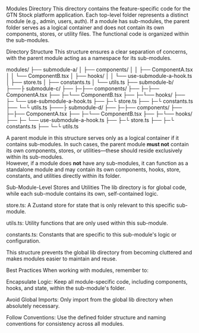 Modules Directory
This directory contains the feature-specific code for the GTN Stock platform application. Each top-level folder represents a distinct module (e.g., admin, users, auth). If a module has sub-modules, the parent folder serves as a logical container and does not contain its own components, stores, or utility files. The functional code is organized within the sub-modules.

Directory Structure
This structure ensures a clear separation of concerns, with the parent module acting as a namespace for its sub-modules.

<!--  -->

modules/
├── submodule-a/
│ ├── components/
│ │ ├── ComponentA.tsx
│ │ └── ComponentB.tsx
│ ├── hooks/
│ │ └── use-submodule-a-hook.ts
│ ├── store.ts
│ ├── constants.ts
│ └── utils.ts
├── submodule-b/
├───├ submodule-c/
├── ├─├── components/
├── ├─├── ComponentA.tsx
├── ├─└── ComponentB.tsx
├── ├─└── hooks/
├── ├─ └── use-submodule-a-hook.ts
├── ├─└ store.ts
├── ├─└ constants.ts
├── └─└ utils.ts
├───├ submodule-d/
├── ├─├── components/
├── ├─├── ComponentA.tsx
├── ├─└── ComponentB.tsx
├── ├─└── hooks/
├── ├─ └── use-submodule-a-hook.ts
├── ├─└ store.ts
├── ├─└ constants.ts
├── └─└ utils.ts

A parent module in this structure serves only as a logical container if it contains sub-modules. In such cases, the parent module **must not** contain its own components, stores, or utilities—these should reside exclusively within its sub-modules.  
 However, if a module does **not** have any sub-modules, it can function as a standalone module and may contain its own components, hooks, store, constants, and utilities directly within its folder.

Sub-Module-Level Stores and Utilities
The lib directory is for global code, while each sub-module contains its own, self-contained logic.

store.ts: A Zustand store for state that is only relevant to this specific sub-module.

utils.ts: Utility functions that are only used within this sub-module.

constants.ts: Constants that are specific to this sub-module's logic or configuration.

This structure prevents the global lib directory from becoming cluttered and makes modules easier to maintain and reuse.

Best Practices
When working with modules, remember to:

Encapsulate Logic: Keep all module-specific code, including components, hooks, and state, within the sub-module's folder.

Avoid Global Imports: Only import from the global lib directory when absolutely necessary.

Follow Conventions: Use the defined folder structure and naming conventions for consistency across all modules.
